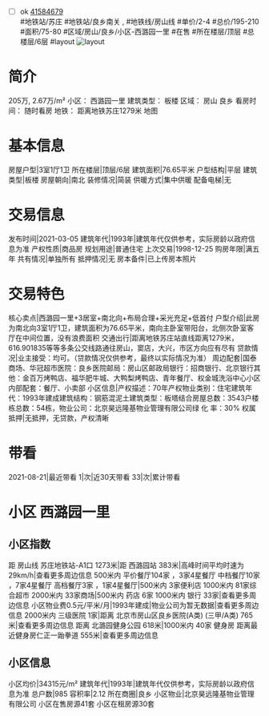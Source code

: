 - [ ] ok [41584679](https://bj.5i5j.com/ershoufang/41584679.html)  
 #地铁站/苏庄 #地铁站/良乡南关 ,  #地铁线/房山线
#单价/2-4 #总价/195-210 #面积/75-80   #区域/房山/良乡/小区-西潞园一里 #在售 #所在楼层/顶层 #总楼层/6层 #layout 
![layout](http://image2.5i5j.com//group1/M00/27/D7/CgqJMVy9lf6ASLJJAACakBFk5sc702.jpg_P5.jpg) 
# 简介 
 205万,  2.67万/m² 
小区： 西潞园一里
建筑类型： 板楼
区域： 房山 良乡
看房时间： 随时看房
地铁： 距离地铁苏庄1279米 地图
# 基本信息 
 房屋户型|3室1厅1卫
所在楼层|顶层/6层
建筑面积|76.65平米
户型结构|平层
建筑类型|板楼
房屋朝向|南北
装修情况|简装
供暖方式|集中供暖
配备电梯|无
# 交易信息 
 发布时间|2021-03-05
建筑年代|1993年|建筑年代仅供参考，实际房龄以政府信息为准
产权性质|商品房
规划用途|普通住宅
上次交易|1998-12-25
购房年限|满五年
共有情况|单独所有
抵押情况|无
房本备件|已上传房本照片
# 交易特色 
 核心卖点|西潞园一里+3居室+南北向+布局合理+采光充足+低首付
户型介绍|此房为南北向3室1厅1卫，建筑面积为76.65平米，南向主卧室带阳台，北侧次卧室客厅在中间位置，没有浪费面积
交通出行|距离地铁苏庄站直线距离1279米，616.901835等等多条公交线路通往房山，窦店，大兴，市区方向应有尽有
贷款情况|业主接受：均可。（贷款情况仅供参考，最终以实际情况为准）
周边配套|国泰商场、华冠超市医院：良乡医院邮局：房山区邮政局银行：招商银行、北京银行其他：金百万烤鸭店、福华肥牛城、大鸭梨烤鸭店、青年餐厅、权金城洗浴中心小区内部配套：餐厅、小卖部
小区信息|产权描述：70年产权物业类别：住宅建筑年代：1993年建成建筑结构：钢筋混泥土建筑类型：板塔结合房屋总数：3543户楼栋总数：54栋，物业公司：北京昊远隆基物业管理有限公司绿 化 率：30%
权属抵押|无抵押，无贷款，产权清晰
# 带看 
 2021-08-21|最近带看	 1|次|近30天带看	 33|次|累计带看
# 小区 西潞园一里
## 小区指数 
 距 房山线 苏庄地铁站-A1口 1273米|距 西潞园站 383米|高峰时间平均时速为29km/h|查看更多周边信息
500米内 平价餐厅104家 ，3家4星餐厅
中档餐厅10家 ，7家4星餐厅
高档餐厅3家 ，1家4星餐厅|500米内 3家便利店
1000米内 81家综合超市
2000米内 33家商场|500米内 药店 6家
1000米内 银行 33家|查看更多周边信息
小区物业费0.5元/平米/月|1993年建成|物业公司为暂无数据|查看更多周边信息
2000米内 三级医院 1家|距离 北京市房山区良乡医院(A类) (三甲/A类) 765米|查看更多周边信息
距离 北潞园健身公园 618米|1000米内 40家 健身房
距离最近健身房仁正一跆拳道 555米|查看更多周边信息
## 小区信息 
 小区均价|34315元/m²
建筑年代|1993年|建筑年代仅供参考，实际房龄以政府信息为准
总户数|985
容积率|2.12
所在商圈|良乡
小区物业|北京昊远隆基物业管理有限公司
小区在售房源41套
小区在租房源30套
